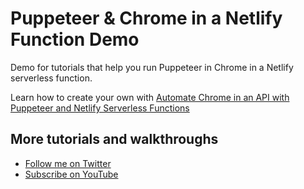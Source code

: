 # Puppeteer & Chrome in a Netlify Function Demo

Demo for tutorials that help you run Puppeteer in Chrome in a Netlify serverless function.

Learn how to create your own with [Automate Chrome in an API with Puppeteer and Netlify Serverless Functions](https://www.youtube.com/watch?v=DnpjWeDI12Q)

## More tutorials and walkthroughs
* [Follow me on Twitter](https://twitter.com/colbyfayock)
* [Subscribe on YouTube](https://www.youtube.com/colbyfayock)
